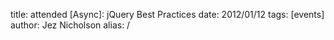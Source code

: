 title: attended [Async]: jQuery Best Practices
date: 2012/01/12
tags: [events]
author: Jez Nicholson
alias: /
